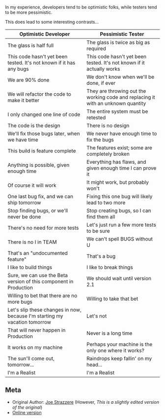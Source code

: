 In my experience, developers tend to be optimistic folks, while testers tend to be more pessimistic.

This does lead to some interesting contrasts...


| Optimistic Developer | Pessimistic Tester |
| -------------------- | ------------------ |
| The glass is half full | The glass is twice as big as required |
| This code hasn't yet been tested. It's not known if it has any bugs | This code hasn't yet been tested. It's not known if it actually works |
| We are 90% done |  We don't know when we'll be done, if ever |
| We will refactor the code to make it better |  They are throwing out the working code and replacing it with an unknown quantity |
| I only changed one line of code |  The entire system must be retested |
| The code is the design |  There is no design |
| We'll fix those bugs later, when we have time |  We never have enough time to fix the bugs |
| This build is feature complete |  The features exist; some are completely broken|
| Anything is possible, given enough time |  Everything has flaws, and given enough time I can prove it  |
| Of course it will work |  It might work, but probably won't|
| One last bug fix, and we can ship tomorrow |  Fixing this one bug will likely lead to two more |
| Stop finding bugs, or we'll never be done |  Stop creating bugs, so I can find them all |
| There's no need for more tests |  Let's just run a few more tests to be sure |
| There is no I in TEAM |  We can't spell BUGS without U|
| That's an "undocumented feature" |  That's a bug |
| I like to build things |  I like to break things |
| Sure, we can use the Beta version of this component in Production |  We should wait until version 2.1 |
| Willing to bet that there are no more bugs |  Willing to take that bet |
| Let's slip these changes in now, because I'm starting my vacation tomorrow  |  Let's not |
| That will never happen in Production |  Never is a long time |
| It works on my machine |  Perhaps your machine is the only one where it works? |
| The sun'll come out, tomorrow... |  Raindrops keep fallin' on my head... |
| I'm a Realist |  I'm a Realist |


## Meta
- Original Author: [Joe Strazzere](https://sqa.stackexchange.com/users/68/joe-strazzere) (However, *This is a slightly edited version of the original*)
- [Online version](https://sqa.stackexchange.com/a/553/52466)